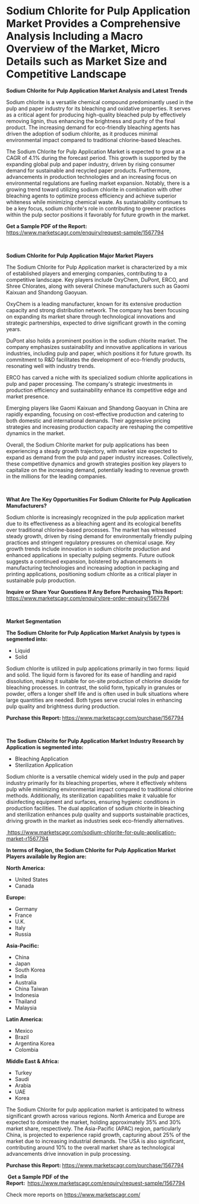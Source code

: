 <p><h1>Sodium Chlorite for Pulp Application Market Provides a Comprehensive Analysis Including a Macro Overview of the Market, Micro Details such as Market Size and Competitive Landscape</h1></p><p><strong>Sodium Chlorite for Pulp Application Market Analysis and Latest Trends</strong></p>
<p><p>Sodium chlorite is a versatile chemical compound predominantly used in the pulp and paper industry for its bleaching and oxidative properties. It serves as a critical agent for producing high-quality bleached pulp by effectively removing lignin, thus enhancing the brightness and purity of the final product. The increasing demand for eco-friendly bleaching agents has driven the adoption of sodium chlorite, as it produces minimal environmental impact compared to traditional chlorine-based bleaches.</p><p>The Sodium Chlorite for Pulp Application Market is expected to grow at a CAGR of 4.1% during the forecast period. This growth is supported by the expanding global pulp and paper industry, driven by rising consumer demand for sustainable and recycled paper products. Furthermore, advancements in production technologies and an increasing focus on environmental regulations are fueling market expansion. Notably, there is a growing trend toward utilizing sodium chlorite in combination with other bleaching agents to optimize process efficiency and achieve superior whiteness while minimizing chemical waste. As sustainability continues to be a key focus, sodium chlorite's role in contributing to greener practices within the pulp sector positions it favorably for future growth in the market.</p></p>
<p><strong>Get a Sample PDF of the Report:&nbsp;</strong> <a href="https://www.marketscagr.com/enquiry/request-sample/1567794?utm_campaign=3509&utm_medium=2&utm_source=Github&utm_content=ia&utm_term=23032025&utm_id=sodium-chlorite-for-pulp-application">https://www.marketscagr.com/enquiry/request-sample/1567794</a></p>
<p>&nbsp;</p>
<p><strong>Sodium Chlorite for Pulp Application Major Market Players</strong></p>
<p><p>The Sodium Chlorite for Pulp Application market is characterized by a mix of established players and emerging companies, contributing to a competitive landscape. Key players include OxyChem, DuPont, ERCO, and Shree Chlorates, along with several Chinese manufacturers such as Gaomi Kaixuan and Shandong Gaoyuan.</p><p>OxyChem is a leading manufacturer, known for its extensive production capacity and strong distribution network. The company has been focusing on expanding its market share through technological innovations and strategic partnerships, expected to drive significant growth in the coming years.</p><p>DuPont also holds a prominent position in the sodium chlorite market. The company emphasizes sustainability and innovative applications in various industries, including pulp and paper, which positions it for future growth. Its commitment to R&D facilitates the development of eco-friendly products, resonating well with industry trends.</p><p>ERCO has carved a niche with its specialized sodium chlorite applications in pulp and paper processing. The company's strategic investments in production efficiency and sustainability enhance its competitive edge and market presence.</p><p>Emerging players like Gaomi Kaixuan and Shandong Gaoyuan in China are rapidly expanding, focusing on cost-effective production and catering to both domestic and international demands. Their aggressive pricing strategies and increasing production capacity are reshaping the competitive dynamics in the market.</p><p>Overall, the Sodium Chlorite market for pulp applications has been experiencing a steady growth trajectory, with market size expected to expand as demand from the pulp and paper industry increases. Collectively, these competitive dynamics and growth strategies position key players to capitalize on the increasing demand, potentially leading to revenue growth in the millions for the leading companies.</p></p>
<p>&nbsp;</p>
<p><strong>What Are The Key Opportunities For Sodium Chlorite for Pulp Application Manufacturers?</strong></p>
<p><p>Sodium chlorite is increasingly recognized in the pulp application market due to its effectiveness as a bleaching agent and its ecological benefits over traditional chlorine-based processes. The market has witnessed steady growth, driven by rising demand for environmentally friendly pulping practices and stringent regulatory pressures on chemical usage. Key growth trends include innovation in sodium chlorite production and enhanced applications in specialty pulping segments. Future outlook suggests a continued expansion, bolstered by advancements in manufacturing technologies and increasing adoption in packaging and printing applications, positioning sodium chlorite as a critical player in sustainable pulp production.</p></p>
<p><strong>Inquire or Share Your Questions If Any Before Purchasing This Report:</strong> <a href="https://www.marketscagr.com/enquiry/pre-order-enquiry/1567794?utm_campaign=3509&utm_medium=2&utm_source=Github&utm_content=ia&utm_term=23032025&utm_id=sodium-chlorite-for-pulp-application">https://www.marketscagr.com/enquiry/pre-order-enquiry/1567794</a></p>
<p>&nbsp;</p>
<p><strong>Market Segmentation</strong></p>
<p><strong>The Sodium Chlorite for Pulp Application Market Analysis by types is segmented into:</strong></p>
<p><ul><li>Liquid</li><li>Solid</li></ul></p>
<p><p>Sodium chlorite is utilized in pulp applications primarily in two forms: liquid and solid. The liquid form is favored for its ease of handling and rapid dissolution, making it suitable for on-site production of chlorine dioxide for bleaching processes. In contrast, the solid form, typically in granules or powder, offers a longer shelf life and is often used in bulk situations where large quantities are needed. Both types serve crucial roles in enhancing pulp quality and brightness during production.</p></p>
<p><strong>Purchase this Report:&nbsp;</strong><a href="https://www.marketscagr.com/purchase/1567794?utm_campaign=3509&utm_medium=2&utm_source=Github&utm_content=ia&utm_term=23032025&utm_id=sodium-chlorite-for-pulp-application">https://www.marketscagr.com/purchase/1567794</a></p>
<p>&nbsp;</p>
<p><strong>The Sodium Chlorite for Pulp Application Market Industry Research by Application is segmented into:</strong></p>
<p><ul><li>Bleaching Application</li><li>Sterilization Application</li></ul></p>
<p><p>Sodium chlorite is a versatile chemical widely used in the pulp and paper industry primarily for its bleaching properties, where it effectively whitens pulp while minimizing environmental impact compared to traditional chlorine methods. Additionally, its sterilization capabilities make it valuable for disinfecting equipment and surfaces, ensuring hygienic conditions in production facilities. The dual application of sodium chlorite in bleaching and sterilization enhances pulp quality and supports sustainable practices, driving growth in the market as industries seek eco-friendly alternatives.</p></p>
<p><a href="https://www.marketscagr.com/sodium-chlorite-for-pulp-application-market-r1567794?utm_campaign=3509&utm_medium=2&utm_source=Github&utm_content=ia&utm_term=23032025&utm_id=sodium-chlorite-for-pulp-application">&nbsp;https://www.marketscagr.com/sodium-chlorite-for-pulp-application-market-r1567794</a></p>
<p><strong>In terms of Region, the Sodium Chlorite for Pulp Application Market Players available by Region are:</strong></p>
<p>
    <p> <strong> North America: </strong>
        <ul>
            <li>United States</li>
            <li>Canada</li>
        </ul>
        </p> 
    <p> <strong> Europe: </strong>
        <ul>
            <li>Germany</li>
            <li>France</li>
            <li>U.K.</li>
            <li>Italy</li>
            <li>Russia</li>
        </ul>
        </p> 
    <p> <strong> Asia-Pacific: </strong>
        <ul>
            <li>China</li>
            <li>Japan</li>
            <li>South Korea</li>
            <li>India</li>
            <li>Australia</li>
            <li>China Taiwan</li>
            <li>Indonesia</li>
            <li>Thailand</li>
            <li>Malaysia</li>
        </ul>
        </p> 
    <p> <strong> Latin America: </strong>
        <ul>
            <li>Mexico</li>
            <li>Brazil</li>
            <li>Argentina Korea</li>
            <li>Colombia</li>
        </ul>
        </p> 
    <p> <strong> Middle East & Africa: </strong>
        <ul>
            <li>Turkey</li>
            <li>Saudi</li>
            <li>Arabia</li>
            <li>UAE</li>
            <li>Korea</li>
        </ul>
    </p>
    </p>
<p><p>The Sodium Chlorite for pulp application market is anticipated to witness significant growth across various regions. North America and Europe are expected to dominate the market, holding approximately 35% and 30% market share, respectively. The Asia-Pacific (APAC) region, particularly China, is projected to experience rapid growth, capturing about 25% of the market due to increasing industrial demands. The USA is also significant, contributing around 10% to the overall market share as technological advancements drive innovation in pulp processing.</p></p>
<p><strong>Purchase this Report: </strong><a href="https://www.marketscagr.com/purchase/1567794?utm_campaign=3509&utm_medium=2&utm_source=Github&utm_content=ia&utm_term=23032025&utm_id=sodium-chlorite-for-pulp-application">https://www.marketscagr.com/purchase/1567794</a></p>
<p>&nbsp;<strong>Get a Sample PDF of the Report:&nbsp;&nbsp;</strong><a href="https://www.marketscagr.com/enquiry/request-sample/1567794?utm_campaign=3509&utm_medium=2&utm_source=Github&utm_content=ia&utm_term=23032025&utm_id=sodium-chlorite-for-pulp-application">https://www.marketscagr.com/enquiry/request-sample/1567794</a></p>
<p><strong></strong></p>
<p>Check more reports on <a href="https://www.marketscagr.com/?utm_campaign=3509&utm_medium=2&utm_source=Github&utm_content=ia&utm_term=23032025&utm_id=sodium-chlorite-for-pulp-application">https://www.marketscagr.com/</a></p>